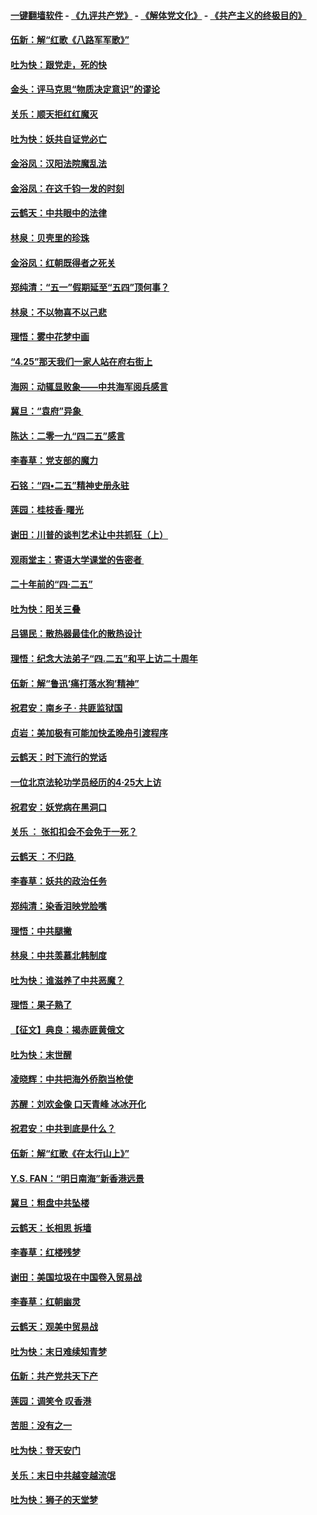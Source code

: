#### [一键翻墙软件](https://github.com/gfw-breaker/nogfw/blob/master/README.md?t=05040037) -  [《九评共产党》](https://github.com/gfw-breaker/9ping.md?t=05040037) - [《解体党文化》](https://github.com/gfw-breaker/jtdwh.md?t=05040037) - [《共产主义的终极目的》](https://github.com/gfw-breaker/gczydzjmd.md?t=05040037)

#### [伍新：解“红歌《八路军军歌》”](../pages/nsc993/n11227702.md?t=05040037) 

#### [吐为快：跟党走，死的快](../pages/nsc993/n11227511.md?t=05040037) 

#### [金头：评马克思“物质决定意识”的谬论](../pages/nsc993/n11227161.md?t=05040037) 

#### [关乐：顺天拒红红魔灭](../pages/nsc993/n11225393.md?t=05040037) 

#### [吐为快：妖共自证党必亡](../pages/nsc993/n11223109.md?t=05040037) 

#### [金浴凤：汉阳法院魔乱法](../pages/nsc993/n11222083.md?t=05040037) 

#### [金浴凤：在这千钧一发的时刻](../pages/nsc993/n11222047.md?t=05040037) 

#### [云鹤天：中共眼中的法律](../pages/nsc993/n11221943.md?t=05040037) 

#### [林泉：贝壳里的珍珠](../pages/nsc993/n11217073.md?t=05040037) 

#### [金浴凤：红朝既得者之死关](../pages/nsc993/n11217063.md?t=05040037) 

#### [郑纯清：“五一”假期延至“五四”顶何事？](../pages/nsc993/n11217000.md?t=05040037) 

#### [林泉：不以物喜不以己悲](../pages/nsc993/n11216987.md?t=05040037) 

#### [理悟：雾中花梦中画](../pages/nsc993/n11213846.md?t=05040037) 

#### [“4.25”那天我们一家人站在府右街上](../pages/nsc993/n11210435.md?t=05040037) 

#### [海网：动辄显败象——中共海军阅兵感言](../pages/nsc993/n11212147.md?t=05040037) 

#### [冀旦：“袁府”异象 ](../pages/nsc993/n11211996.md?t=05040037) 

#### [陈达：二零一九“四二五”感言](../pages/nsc993/n11211971.md?t=05040037) 

#### [李春草：党支部的魔力](../pages/nsc993/n11211722.md?t=05040037) 

#### [石铭：“四•二五”精神史册永驻](../pages/nsc993/n11210585.md?t=05040037) 

#### [莲园：桂枝香‧曙光](../pages/nsc993/n11210371.md?t=05040037) 

#### [谢田：川普的谈判艺术让中共抓狂（上）](../pages/nsc993/n11209038.md?t=05040037) 

#### [观雨堂主：寄语大学课堂的告密者 ](../pages/nsc993/n11209062.md?t=05040037) 

#### [二十年前的“四·二五”](../pages/nsc993/n11207639.md?t=05040037) 

#### [吐为快：阳关三叠](../pages/nsc993/n11207152.md?t=05040037) 

#### [吕锡民：散热器最佳化的散热设计](../pages/nsc993/n11206294.md?t=05040037) 

#### [理悟：纪念大法弟子“四.二五”和平上访二十周年](../pages/nsc993/n11206269.md?t=05040037) 

#### [伍新：解“鲁迅‘痛打落水狗’精神”](../pages/nsc993/n11206208.md?t=05040037) 

#### [祝君安：南乡子 · 共匪监狱国](../pages/nsc993/n11203831.md?t=05040037) 

#### [贞岩：美加极有可能加快孟晚舟引渡程序](../pages/nsc993/n11203705.md?t=05040037) 

#### [云鹤天：时下流行的党话](../pages/nsc993/n11203254.md?t=05040037) 

#### [一位北京法轮功学员经历的4·25大上访](../pages/nsc993/n11203160.md?t=05040037) 

#### [祝君安：妖党病在黑洞口](../pages/nsc993/n11201449.md?t=05040037) 

#### [关乐 ： 张扣扣会不会免于一死？](../pages/nsc993/n11201363.md?t=05040037) 

#### [云鹤天 ：不归路 ](../pages/nsc993/n11201359.md?t=05040037) 

#### [李春草：妖共的政治任务](../pages/nsc993/n11199926.md?t=05040037) 

#### [郑纯清：染香泪映党脸嘴](../pages/nsc993/n11199911.md?t=05040037) 

#### [理悟：中共腿撇](../pages/nsc993/n11199727.md?t=05040037) 

#### [林泉：中共羡慕北韩制度](../pages/nsc993/n11199776.md?t=05040037) 

#### [吐为快：谁滋养了中共恶魔？](../pages/nsc993/n11199706.md?t=05040037) 

#### [理悟：果子熟了](../pages/nsc993/n11196774.md?t=05040037) 

#### [【征文】典良：揭赤匪黄俄文](../pages/nsc993/n11195773.md?t=05040037) 

#### [吐为快：末世醒](../pages/nsc993/n11196757.md?t=05040037) 

#### [凌晓辉：中共把海外侨胞当枪使](../pages/nsc993/n11195270.md?t=05040037) 

#### [苏醒：刘欢金像 口天青峰 冰冰开化](../pages/nsc993/n11194046.md?t=05040037) 

#### [祝君安：中共到底是什么？](../pages/nsc993/n11193828.md?t=05040037) 

#### [伍新：解“红歌《在太行山上》”](../pages/nsc993/n11193680.md?t=05040037) 

#### [Y.S. FAN：“明日南海”新香港远景](../pages/nsc993/n11189809.md?t=05040037) 

#### [冀旦：粗盘中共坠楼](../pages/nsc993/n11188872.md?t=05040037) 

#### [云鹤天：长相思 拆墙](../pages/nsc993/n11187494.md?t=05040037) 

#### [李春草：红楼残梦](../pages/nsc993/n11187468.md?t=05040037) 

#### [谢田：美国垃圾在中国卷入贸易战](../pages/nsc993/n11184083.md?t=05040037) 

#### [李春草：红朝幽灵](../pages/nsc993/n11186717.md?t=05040037) 

#### [云鹤天：观美中贸易战](../pages/nsc993/n11184252.md?t=05040037) 

#### [吐为快：末日难续知青梦](../pages/nsc993/n11183957.md?t=05040037) 

#### [伍新：共产党共天下产](../pages/nsc993/n11183941.md?t=05040037) 

#### [莲园：调笑令 叹香港](../pages/nsc993/n11183930.md?t=05040037) 

#### [苦胆：没有之一](../pages/nsc993/n11183909.md?t=05040037) 

#### [吐为快：登天安门](../pages/nsc993/n11183895.md?t=05040037) 

#### [关乐：末日中共越变越流氓](../pages/nsc993/n11183026.md?t=05040037) 

#### [吐为快：狮子的天堂梦](../pages/nsc993/n11179854.md?t=05040037) 

